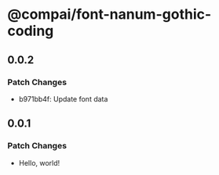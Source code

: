 # @compai/font-nanum-gothic-coding

## 0.0.2

### Patch Changes

- b971bb4f: Update font data

## 0.0.1

### Patch Changes

- Hello, world!
